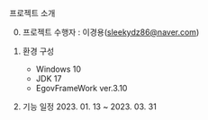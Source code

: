 
프로젝트 소개

0. 프로젝트 수행자 : 이경용(sleekydz86@naver.com)

1. 환경 구성
   + Windows 10
   + JDK 17
   + EgovFrameWork ver.3.10

2.   기능 일정  2023. 01. 13 ~  2023. 03. 31
